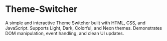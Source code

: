 # Theme-Switcher
A simple and interactive Theme Switcher built with HTML, CSS, and JavaScript. Supports Light, Dark, Colorful, and Neon themes. Demonstrates DOM manipulation, event handling, and clean UI updates.
